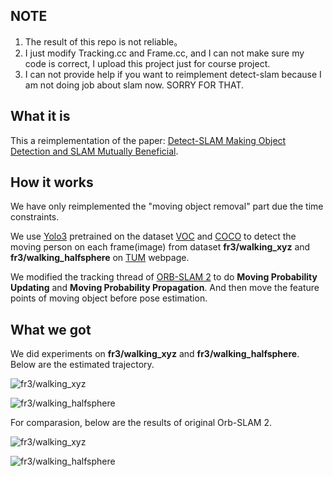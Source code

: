 ## NOTE

1. The result of this repo is not reliable。
2. I just modify Tracking.cc and Frame.cc, and I can not make sure my code is correct, I upload this project just for course project.
3. I can not provide help if you want to reimplement detect-slam because I am not doing job about slam now. SORRY FOR THAT.

## What it is

This a reimplementation of the paper: [Detect-SLAM Making Object Detection and
SLAM Mutually Beneficial](https://ieeexplore.ieee.org/document/8354219).

## How it works

 We have only reimplemented the "moving object removal" part due the time
 constraints. 
 
 We use [Yolo3](http://github.com/cszhuhanlin/slam) pretrained on the dataset [VOC](http://host.robots.ox.ac.uk/pascal/VOC/) and [COCO](http://cocodataset.org/) to detect the moving person on each frame(image) from dataset **fr3/walking_xyz** and **fr3/walking_halfsphere** on [TUM](https://vision.in.tum.de/data/datasets/rgbd-dataset) webpage.

We modified the tracking thread of [ORB-SLAM 2](https://github.com/raulmur/ORB_SLAM2) to do **Moving Probability Updating** and **Moving Probability Propagation**. And then move the feature points of moving object before pose estimation.

## What we got

We did experiments on **fr3/walking_xyz** and **fr3/walking_halfsphere**. Below
are the estimated trajectory.

![fr3/walking_xyz](./images/xyz_traj_removal_plot_new.png)

![fr3/walking_halfsphere](./images/half_traj_removal_plot.png)

For comparasion, below are the results of original Orb-SLAM 2.

![fr3/walking_xyz](./images/xyz_traj_plot.png)

![fr3/walking_halfsphere](./images/half_traj_plot.png)
